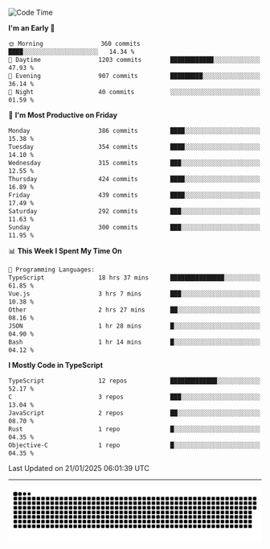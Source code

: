 <!--
<picture>
  <source
    srcset="https://github-readme-stats.vercel.app/api?username=kevinxft&show_icons=true&theme=dark"
    media="(prefers-color-scheme: dark)"
  />
  <source
    srcset="https://github-readme-stats.vercel.app/api?username=kevinxft&show_icons=true"
    media="(prefers-color-scheme: light), (prefers-color-scheme: no-preference)"
  />
  <img src="https://github-readme-stats.vercel.app/api?username=kevinxft&show_icons=true" />
</picture>
-->

<!--START_SECTION:waka-->
![Code Time](http://img.shields.io/badge/Code%20Time-3%2C049%20hrs%202%20mins-blue)

**I'm an Early 🐤** 

```text
🌞 Morning                360 commits         ████░░░░░░░░░░░░░░░░░░░░░   14.34 % 
🌆 Daytime                1203 commits        ████████████░░░░░░░░░░░░░   47.93 % 
🌃 Evening                907 commits         █████████░░░░░░░░░░░░░░░░   36.14 % 
🌙 Night                  40 commits          ░░░░░░░░░░░░░░░░░░░░░░░░░   01.59 % 
```
📅 **I'm Most Productive on Friday** 

```text
Monday                   386 commits         ████░░░░░░░░░░░░░░░░░░░░░   15.38 % 
Tuesday                  354 commits         ████░░░░░░░░░░░░░░░░░░░░░   14.10 % 
Wednesday                315 commits         ███░░░░░░░░░░░░░░░░░░░░░░   12.55 % 
Thursday                 424 commits         ████░░░░░░░░░░░░░░░░░░░░░   16.89 % 
Friday                   439 commits         ████░░░░░░░░░░░░░░░░░░░░░   17.49 % 
Saturday                 292 commits         ███░░░░░░░░░░░░░░░░░░░░░░   11.63 % 
Sunday                   300 commits         ███░░░░░░░░░░░░░░░░░░░░░░   11.95 % 
```


📊 **This Week I Spent My Time On** 

```text
💬 Programming Languages: 
TypeScript               18 hrs 37 mins      ███████████████░░░░░░░░░░   61.85 % 
Vue.js                   3 hrs 7 mins        ███░░░░░░░░░░░░░░░░░░░░░░   10.38 % 
Other                    2 hrs 27 mins       ██░░░░░░░░░░░░░░░░░░░░░░░   08.16 % 
JSON                     1 hr 28 mins        █░░░░░░░░░░░░░░░░░░░░░░░░   04.90 % 
Bash                     1 hr 14 mins        █░░░░░░░░░░░░░░░░░░░░░░░░   04.12 % 
```

**I Mostly Code in TypeScript** 

```text
TypeScript               12 repos            █████████████░░░░░░░░░░░░   52.17 % 
C                        3 repos             ███░░░░░░░░░░░░░░░░░░░░░░   13.04 % 
JavaScript               2 repos             ██░░░░░░░░░░░░░░░░░░░░░░░   08.70 % 
Rust                     1 repo              █░░░░░░░░░░░░░░░░░░░░░░░░   04.35 % 
Objective-C              1 repo              █░░░░░░░░░░░░░░░░░░░░░░░░   04.35 % 
```




 Last Updated on 21/01/2025 06:01:39 UTC
<!--END_SECTION:waka-->

---

<picture>
  <source media="(prefers-color-scheme: dark)" srcset="https://raw.githubusercontent.com/kevinxft/kevinxft/output/github-contribution-grid-snake-dark.svg">
  <source media="(prefers-color-scheme: light)" srcset="https://raw.githubusercontent.com/kevinxft/kevinxft/output/github-contribution-grid-snake.svg">
  <img alt="github contribution grid snake animation" src="https://raw.githubusercontent.com/kevinxft/kevinxft/output/github-contribution-grid-snake.svg">
</picture>